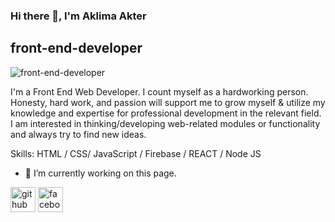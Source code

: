 ### Hi there 👋, I'm Aklima Akter
## front-end-developer
![front-end-developer](https://i.ibb.co/whkLjmw/Your-paragraph-text.jpg)

I'm a Front End Web Developer. I count myself as a hardworking person. Honesty, hard work, and passion will support me to grow myself & utilize my knowledge and expertise for professional development in the relevant field. I am interested in thinking/developing web-related modules or functionality and always try to find new ideas.

Skills:  HTML / CSS/ JavaScript / Firebase / REACT / Node JS 

- 🔭 I’m currently working on this page. 


[<img src='https://cdn.jsdelivr.net/npm/simple-icons@3.0.1/icons/github.svg' alt='github' height='40'>](https://github.com/https://github.com/dev-akhi-coder)  [<img src='https://cdn.jsdelivr.net/npm/simple-icons@3.0.1/icons/facebook.svg' alt='facebook' height='40'>](https://www.facebook.com/https://www.facebook.com/akhi780)  


